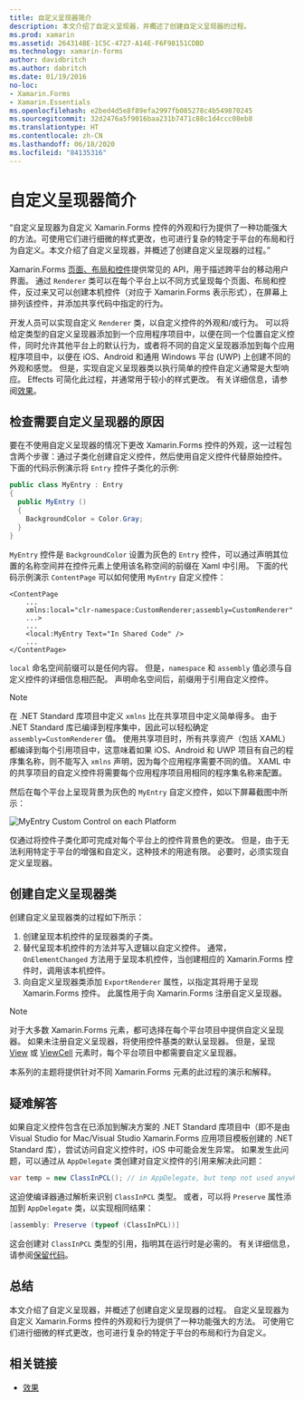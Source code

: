 ```yaml
---
title: 自定义呈现器简介
description: 本文介绍了自定义呈现器，并概述了创建自定义呈现器的过程。
ms.prod: xamarin
ms.assetid: 264314BE-1C5C-4727-A14E-F6F98151CDBD
ms.technology: xamarin-forms
author: davidbritch
ms.author: dabritch
ms.date: 01/19/2016
no-loc:
- Xamarin.Forms
- Xamarin.Essentials
ms.openlocfilehash: e2bed4d5e8f89efa2997fb085278c4b549870245
ms.sourcegitcommit: 32d2476a5f9016baa231b7471c88c1d4ccc08eb8
ms.translationtype: HT
ms.contentlocale: zh-CN
ms.lasthandoff: 06/18/2020
ms.locfileid: "84135316"
---
```

# <a name="introduction-to-custom-renderers"></a>自定义呈现器简介

“自定义呈现器为自定义 Xamarin.Forms 控件的外观和行为提供了一种功能强大的方法。可使用它们进行细微的样式更改，也可进行复杂的特定于平台的布局和行为自定义。本文介绍了自定义呈现器，并概述了创建自定义呈现器的过程。”

Xamarin.Forms [页面、布局和控件](~/xamarin-forms/user-interface/controls/index.md)提供常见的 API，用于描述跨平台的移动用户界面。 通过 `Renderer` 类可以在每个平台上以不同方式呈现每个页面、布局和控件，反过来又可以创建本机控件（对应于 Xamarin.Forms 表示形式），在屏幕上排列该控件，并添加共享代码中指定的行为。

开发人员可以实现自定义 `Renderer` 类，以自定义控件的外观和/或行为。 可以将给定类型的自定义呈现器添加到一个应用程序项目中，以便在同一个位置自定义控件，同时允许其他平台上的默认行为，或者将不同的自定义呈现器添加到每个应用程序项目中，以便在 iOS、Android 和通用 Windows 平台 (UWP) 上创建不同的外观和感觉。 但是，实现自定义呈现器类以执行简单的控件自定义通常是大型响应。 Effects 可简化此过程，并通常用于较小的样式更改。 有关详细信息，请参阅[效果](~/xamarin-forms/app-fundamentals/effects/index.md)。

## <a name="examining-why-custom-renderers-are-necessary"></a>检查需要自定义呈现器的原因

要在不使用自定义呈现器的情况下更改 Xamarin.Forms 控件的外观，这一过程包含两个步骤：通过子类化创建自定义控件，然后使用自定义控件代替原始控件。 下面的代码示例演示将 `Entry` 控件子类化的示例:

```csharp
public class MyEntry : Entry
{
  public MyEntry ()
  {
    BackgroundColor = Color.Gray;
  }
}
```

`MyEntry` 控件是 `BackgroundColor` 设置为灰色的 `Entry` 控件，可以通过声明其位置的名称空间并在控件元素上使用该名称空间的前缀在 Xaml 中引用。 下面的代码示例演示 `ContentPage` 可以如何使用 `MyEntry` 自定义控件：

```xaml
<ContentPage
    ...
    xmlns:local="clr-namespace:CustomRenderer;assembly=CustomRenderer"
    ...>
    ...
    <local:MyEntry Text="In Shared Code" />
    ...
</ContentPage>
```

`local` 命名空间前缀可以是任何内容。 但是，`namespace` 和 `assembly` 值必须与自定义控件的详细信息相匹配。 声明命名空间后，前缀用于引用自定义控件。

> [!NOTE]
> 在 .NET Standard 库项目中定义 `xmlns` 比在共享项目中定义简单得多。 由于 .NET Standard 库已编译到程序集中，因此可以轻松确定 `assembly=CustomRenderer` 值。 使用共享项目时，所有共享资产（包括 XAML）都编译到每个引用项目中，这意味着如果 iOS、Android 和 UWP 项目有自己的程序集名称，则不能写入 `xmlns` 声明，因为每个应用程序需要不同的值。 XAML 中的共享项目的自定义控件将需要每个应用程序项目用相同的程序集名称来配置。

然后在每个平台上呈现背景为灰色的 `MyEntry` 自定义控件，如以下屏幕截图中所示：

![](introduction-images/screenshots.png "MyEntry Custom Control on each Platform")

仅通过将控件子类化即可完成对每个平台上的控件背景色的更改。 但是，由于无法利用特定于平台的增强和自定义，这种技术的用途有限。 必要时，必须实现自定义呈现器。

## <a name="creating-a-custom-renderer-class"></a>创建自定义呈现器类

创建自定义呈现器类的过程如下所示：

1. 创建呈现本机控件的呈现器类的子类。
1. 替代呈现本机控件的方法并写入逻辑以自定义控件。 通常，`OnElementChanged` 方法用于呈现本机控件，当创建相应的 Xamarin.Forms 控件时，调用该本机控件。
1. 向自定义呈现器类添加 `ExportRenderer` 属性，以指定其将用于呈现 Xamarin.Forms 控件。 此属性用于向 Xamarin.Forms 注册自定义呈现器。

> [!NOTE]
> 对于大多数 Xamarin.Forms 元素，都可选择在每个平台项目中提供自定义呈现器。 如果未注册自定义呈现器，将使用控件基类的默认呈现器。 但是，呈现 [View](xref:Xamarin.Forms.View) 或 [ViewCell](xref:Xamarin.Forms.ViewCell) 元素时，每个平台项目中都需要自定义呈现器。

本系列的主题将提供针对不同 Xamarin.Forms 元素的此过程的演示和解释。

## <a name="troubleshooting"></a>疑难解答

如果自定义控件包含在已添加到解决方案的 .NET Standard 库项目中（即不是由 Visual Studio for Mac/Visual Studio Xamarin.Forms 应用项目模板创建的 .NET Standard 库），尝试访问自定义控件时，iOS 中可能会发生异常。 如果发生此问题，可以通过从 `AppDelegate` 类创建对自定义控件的引用来解决此问题：

```csharp
var temp = new ClassInPCL(); // in AppDelegate, but temp not used anywhere
```

这迫使编译器通过解析来识别 `ClassInPCL` 类型。 或者，可以将 `Preserve` 属性添加到 `AppDelegate` 类，以实现相同结果：

```csharp
[assembly: Preserve (typeof (ClassInPCL))]
```

这会创建对 `ClassInPCL` 类型的引用，指明其在运行时是必需的。 有关详细信息，请参阅[保留代码](~/ios/deploy-test/linker.md)。

## <a name="summary"></a>总结

本文介绍了自定义呈现器，并概述了创建自定义呈现器的过程。 自定义呈现器为自定义 Xamarin.Forms 控件的外观和行为提供了一种功能强大的方法。 可使用它们进行细微的样式更改，也可进行复杂的特定于平台的布局和行为自定义。

## <a name="related-links"></a>相关链接

- [效果](~/xamarin-forms/app-fundamentals/effects/index.md)
